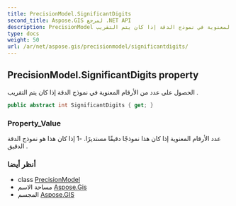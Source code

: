```yaml
---
title: PrecisionModel.SignificantDigits
second_title: Aspose.GIS لمرجع .NET API
description: PrecisionModel ملكية. الحصول على عدد من الأرقام المعنوية في نموذج الدقة إذا كان يتم التقريب .
type: docs
weight: 50
url: /ar/net/aspose.gis/precisionmodel/significantdigits/
---
```

## PrecisionModel.SignificantDigits property

الحصول على عدد من الأرقام المعنوية في نموذج الدقة إذا كان يتم التقريب .

```csharp
public abstract int SignificantDigits { get; }
```

### Property_Value

عدد الأرقام المعنوية إذا كان هذا نموذجًا دقيقًا مستديرًا. -1 إذا كان هذا هو نموذج الدقة الدقيق .

### أنظر أيضا

* class [PrecisionModel](../)
* مساحة الاسم [Aspose.Gis](../../precisionmodel/)
* المجسم [Aspose.GIS](../../../)


